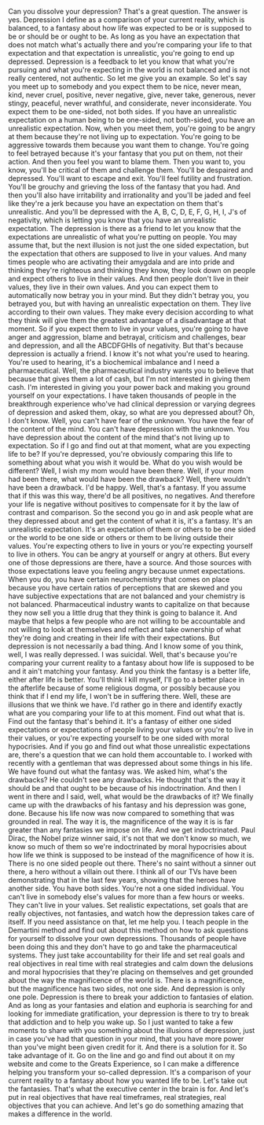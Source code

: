  Can you dissolve your depression? That's a great question. The answer is yes. Depression I define as a comparison of your current reality, which is balanced, to a fantasy about how life was expected to be or is supposed to be or should be or ought to be. As long as you have an expectation that does not match what's actually there and you're comparing your life to that expectation and that expectation is unrealistic, you're going to end up depressed. Depression is a feedback to let you know that what you're pursuing and what you're expecting in the world is not balanced and is not really centered, not authentic. So let me give you an example. So let's say you meet up to somebody and you expect them to be nice, never mean, kind, never cruel, positive, never negative, give, never take, generous, never stingy, peaceful, never wrathful, and considerate, never inconsiderate. You expect them to be one-sided, not both sides. If you have an unrealistic expectation on a human being to be one-sided, not both-sided, you have an unrealistic expectation. Now, when you meet them, you're going to be angry at them because they're not living up to expectation. You're going to be aggressive towards them because you want them to change. You're going to feel betrayed because it's your fantasy that you put on them, not their action. And then you feel you want to blame them. Then you want to, you know, you'll be critical of them and challenge them. You'll be despaired and depressed. You'll want to escape and exit. You'll feel futility and frustration. You'll be grouchy and grieving the loss of the fantasy that you had. And then you'll also have irritability and irrationality and you'll be jaded and feel like they're a jerk because you have an expectation on them that's unrealistic. And you'll be depressed with the A, B, C, D, E, F, G, H, I, J's of negativity, which is letting you know that you have an unrealistic expectation. The depression is there as a friend to let you know that the expectations are unrealistic of what you're putting on people. You may assume that, but the next illusion is not just the one sided expectation, but the expectation that others are supposed to live in your values. And many times people who are activating their amygdala and are into pride and thinking they're righteous and thinking they know, they look down on people and expect others to live in their values. And then people don't live in their values, they live in their own values. And you can expect them to automatically now betray you in your mind. But they didn't betray you, you betrayed you, but with having an unrealistic expectation on them. They live according to their own values. They make every decision according to what they think will give them the greatest advantage of a disadvantage at that moment. So if you expect them to live in your values, you're going to have anger and aggression, blame and betrayal, criticism and challenges, bear and depression, and all the ABCDFGHIs of negativity. But that's because depression is actually a friend. I know it's not what you're used to hearing. You're used to hearing, it's a biochemical imbalance and I need a pharmaceutical. Well, the pharmaceutical industry wants you to believe that because that gives them a lot of cash, but I'm not interested in giving them cash. I'm interested in giving you your power back and making you ground yourself on your expectations. I have taken thousands of people in the breakthrough experience who've had clinical depression or varying degrees of depression and asked them, okay, so what are you depressed about? Oh, I don't know. Well, you can't have fear of the unknown. You have the fear of the content of the mind. You can't have depression with the unknown. You have depression about the content of the mind that's not living up to expectation. So if I go and find out at that moment, what are you expecting life to be? If you're depressed, you're obviously comparing this life to something about what you wish it would be. What do you wish would be different? Well, I wish my mom would have been there. Well, if your mom had been there, what would have been the drawback? Well, there wouldn't have been a drawback. I'd be happy. Well, that's a fantasy. If you assume that if this was this way, there'd be all positives, no negatives. And therefore your life is negative without positives to compensate for it by the law of contrast and comparison. So the second you go in and ask people what are they depressed about and get the content of what it is, it's a fantasy. It's an unrealistic expectation. It's an expectation of them or others to be one sided or the world to be one side or others or them to be living outside their values. You're expecting others to live in yours or you're expecting yourself to live in others. You can be angry at yourself or angry at others. But every one of those depressions are there, have a source. And those sources with those expectations leave you feeling angry because unmet expectations. When you do, you have certain neurochemistry that comes on place because you have certain ratios of perceptions that are skewed and you have subjective expectations that are not balanced and your chemistry is not balanced. Pharmaceutical industry wants to capitalize on that because they now sell you a little drug that they think is going to balance it. And maybe that helps a few people who are not willing to be accountable and not willing to look at themselves and reflect and take ownership of what they're doing and creating in their life with their expectations. But depression is not necessarily a bad thing. And I know some of you think, well, I was really depressed. I was suicidal. Well, that's because you're comparing your current reality to a fantasy about how life is supposed to be and it ain't matching your fantasy. And you think the fantasy is a better life, either after life is better. You'll think I kill myself, I'll go to a better place in the afterlife because of some religious dogma, or possibly because you think that if I end my life, I won't be in suffering there. Well, these are illusions that we think we have. I'd rather go in there and identify exactly what are you comparing your life to at this moment. Find out what that is. Find out the fantasy that's behind it. It's a fantasy of either one sided expectations or expectations of people living your values or you're to live in their values, or you're expecting yourself to be one sided with moral hypocrisies. And if you go and find out what those unrealistic expectations are, there's a question that we can hold them accountable to. I worked with recently with a gentleman that was depressed about some things in his life. We have found out what the fantasy was. We asked him, what's the drawbacks? He couldn't see any drawbacks. He thought that's the way it should be and that ought to be because of his indoctrination. And then I went in there and I said, well, what would be the drawbacks of it? We finally came up with the drawbacks of his fantasy and his depression was gone, done. Because his life now was now compared to something that was grounded in real. The way it is, the magnificence of the way it is is far greater than any fantasies we impose on life. And we get indoctrinated. Paul Dirac, the Nobel prize winner said, it's not that we don't know so much, we know so much of them so we're indoctrinated by moral hypocrisies about how life we think is supposed to be instead of the magnificence of how it is. There is no one sided people out there. There's no saint without a sinner out there, a hero without a villain out there. I think all of our TVs have been demonstrating that in the last few years, showing that the heroes have another side. You have both sides. You're not a one sided individual. You can't live in somebody else's values for more than a few hours or weeks. They can't live in your values. Set realistic expectations, set goals that are really objectives, not fantasies, and watch how the depression takes care of itself. If you need assistance on that, let me help you. I teach people in the Demartini method and find out about this method on how to ask questions for yourself to dissolve your own depressions. Thousands of people have been doing this and they don't have to go and take the pharmaceutical systems. They just take accountability for their life and set real goals and real objectives in real time with real strategies and calm down the delusions and moral hypocrisies that they're placing on themselves and get grounded about the way the magnificence of the world is. There is a magnificence, but the magnificence has two sides, not one side. And depression is only one pole. Depression is there to break your addiction to fantasies of elation. And as long as your fantasies and elation and euphoria is searching for and looking for immediate gratification, your depression is there to try to break that addiction and to help you wake up. So I just wanted to take a few moments to share with you something about the illusions of depression, just in case you've had that question in your mind, that you have more power than you've might been given credit for it. And there is a solution for it. So take advantage of it. Go on the line and go and find out about it on my website and come to the Greats Experience, so I can make a difference helping you transform your so-called depression. It's a comparison of your current reality to a fantasy about how you wanted life to be. Let's take out the fantasies. That's what the executive center in the brain is for. And let's put in real objectives that have real timeframes, real strategies, real objectives that you can achieve. And let's go do something amazing that makes a difference in the world.